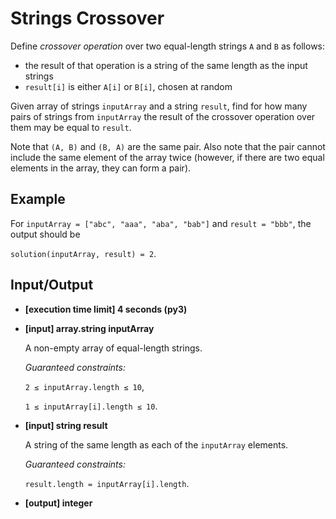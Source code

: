 # Strings Crossover

Define *crossover operation* over two equal-length strings `A` and `B` as follows:

- the result of that operation is a string of the same length as the input strings
- `result[i]` is either `A[i]` or `B[i]`, chosen at random

Given array of strings `inputArray` and a string `result`, find for how many pairs of strings from `inputArray` the result of the crossover operation over them may be equal to `result`.

Note that `(A, B)` and `(B, A)` are the same pair. Also note that the pair cannot include the same element of the array twice (however, if there are two equal elements in the array, they can form a pair).

## Example

For `inputArray = ["abc", "aaa", "aba", "bab"]` and `result = "bbb"`, the output should be

`solution(inputArray, result) = 2`.

## Input/Output

- **[execution time limit] 4 seconds (py3)**

- **[input] array.string inputArray**

	A non-empty array of equal-length strings.

	*Guaranteed constraints:*

	`2 ≤ inputArray.length ≤ 10`,

	`1 ≤ inputArray[i].length ≤ 10`.

- **[input] string result**

	A string of the same length as each of the `inputArray` elements.

	*Guaranteed constraints:*

	`result.length = inputArray[i].length`.

- **[output] integer**
